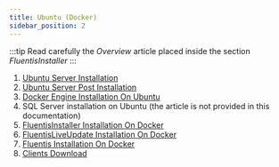 ```yaml
---
title: Ubuntu (Docker)
sidebar_position: 2
---
```


:::tip
Read carefully the *Overview* article placed inside the section *FluentisInstaller*
:::

1. [Ubuntu Server Installation](../os-installation/ubuntu-server/ubuntu-server-install.md)
2. [Ubuntu Server Post Installation](../os-installation/ubuntu-server/ubuntu-server-post-install.md)
3. [Docker Engine Installation On Ubuntu](../docker-installation/linux/docker-engine-install.md)
4. SQL Server installation on Ubuntu (the article is not provided in this documentation)
5. [FluentisInstaller Installation On Docker](../fluentisinstaller/linux/fluentisinstaller-linux.md)
6. [FluentisLiveUpdate Installation On Docker](../fluentisliveupdate/docker/flu-docker-installation.md)
7. [Fluentis Installation On Docker](../fluentis/docker/fluentis-docker-installation.md)
8. [Clients Download](../fluentis/clients-installation/windows.md)